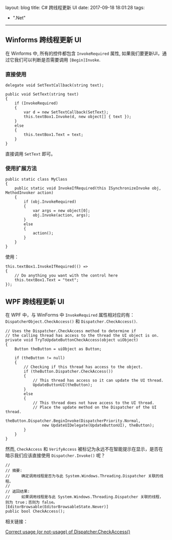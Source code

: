 layout: blog
title: C# 跨线程更新 UI
date: 2017-09-18 18:01:28
tags:
  - ".Net"
---

## Winforms 跨线程更新 UI

在 Winforms 中, 所有的控件都包含 `InvokeRequired` 属性, 如果我们要更新UI，通过它我们可以判断是否需要调用 `[Begin]Invoke`.


### 直接使用

	delegate void SetTextCallback(string text);

	public void SetText(string text)
	{
		if (InvokeRequired)
		{
			var d = new SetTextCallback(SetText);
			this.textBox1.Invoke(d, new object[] { text });
		}
		else
		{
			this.textBox1.Text = text;
		}
	}

直接调用 `SetText` 即可。

<!-- more -->

### 使用扩展方法

    public static class MyClass
    {
		public static void InvokeIfRequired(this ISynchronizeInvoke obj, MethodInvoker action)
		{
			if (obj.InvokeRequired)
			{
				var args = new object[0];
				obj.Invoke(action, args);
			}
			else
			{
				action();
			}
		}
	}

使用：

	this.textBox1.InvokeIfRequired(() =>
	{
		// Do anything you want with the control here
		this.textBox1.Text = "text";
	});


## WPF 跨线程更新 UI

在 WPF 中，与 WinForms 中 `InvokeRequired` 属性相对应的有： `DispatcherObject.CheckAccess()` 和 `Dispatcher.CheckAccess()`.

	// Uses the Dispatcher.CheckAccess method to determine if 
	// the calling thread has access to the thread the UI object is on.
	private void TryToUpdateButtonCheckAccess(object uiObject)
	{
		Button theButton = uiObject as Button;

		if (theButton != null)
		{
		    // Checking if this thread has access to the object.
		    if (theButton.Dispatcher.CheckAccess())
		    {
		        // This thread has access so it can update the UI thread.
		        UpdateButtonUI(theButton);
		    }
		    else
		    {
		        // This thread does not have access to the UI thread.
		        // Place the update method on the Dispatcher of the UI thread.
		        theButton.Dispatcher.BeginInvoke(DispatcherPriority.Normal,
		            new UpdateUIDelegate(UpdateButtonUI), theButton);
		    }
		}
	}

然而, `CheckAccess` 和 `VerifyAccess` 被标记为永远不在智能提示在显示，是否在暗示我们应该直接使用 `Dispatcher.Invoke()` 呢？

    //
    // 摘要:
    //     确定调用线程是否为与此 System.Windows.Threading.Dispatcher 关联的线程。
    //
    // 返回结果:
    //     如果调用线程是与此 System.Windows.Threading.Dispatcher 关联的线程，则为 true；否则为 false。
    [EditorBrowsable(EditorBrowsableState.Never)]
    public bool CheckAccess();

相关链接：

[ Correct usage (or not-usage) of Dispatcher.CheckAccess() ](https://stackoverflow.com/questions/12937902/correct-usage-or-not-usage-of-dispatcher-checkaccess )

